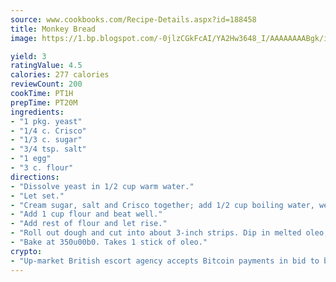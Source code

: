 ```yaml
---
source: www.cookbooks.com/Recipe-Details.aspx?id=188458
title: Monkey Bread
image: https://1.bp.blogspot.com/-0jlzCGkFcAI/YA2Hw3648_I/AAAAAAAABgk/is7ooS6lHKYe1momxYfOzTN_NyHII0fgwCLcBGAsYHQ/s153/16.png

yield: 3
ratingValue: 4.5
calories: 277 calories
reviewCount: 200
cookTime: PT1H
prepTime: PT20M
ingredients:
- "1 pkg. yeast"
- "1/4 c. Crisco"
- "1/3 c. sugar"
- "3/4 tsp. salt"
- "1 egg"
- "3 c. flour"
directions:
- "Dissolve yeast in 1/2 cup warm water."
- "Let set."
- "Cream sugar, salt and Crisco together; add 1/2 cup boiling water, well beaten egg and yeast."
- "Add 1 cup flour and beat well."
- "Add rest of flour and let rise."
- "Roll out dough and cut into about 3-inch strips. Dip in melted oleo, put in pan and let rise."
- "Bake at 350u00b0. Takes 1 stick of oleo."
crypto:
- "Up-market British escort agency accepts Bitcoin payments in bid to boost worker safety and client anonymity."
---
```

